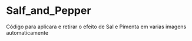 # Salf_and_Pepper
Código para aplicara e retirar o efeito de Sal e Pimenta em varias imagens automaticamente
